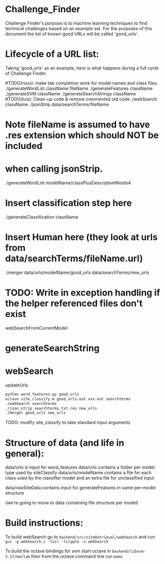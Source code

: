 Challenge_Finder
================

Challenge Finder's purpose is to machine learning techniques to find
technical challenges based on an example set. For the purposes of this
document the list of known good URLs will be called 'good_urls'.

Lifecycle of a URL list:
========================

Taking 'good_urls' as an example, here is what happens during a full cycle
of Challenge Finder.

#TODO(roux): make tab completion work for model names and class files.
./generateWordList className fileName
./generateFeatures className
./generateSVM className
./generateSearchStrings className
#TODO(luis): Clean-up code & remove commented old code
./webSearch className
./jsonStrip data/searchTerms/fileName
# Note fileName is assumed to have .res extension which should NOT be included 
# when calling jsonStrip.
./generateWordList modelName/classPlusDescriptiveWords4
# Insert classification step here
./generateClassification className
# Insert Human here (they look at urls from data/searchTerms/fileName.url)

./merger data/urls/modelName/good_urls data/searchTerms/new_urls




# TODO: Write in exception handling if the helper referenced files don't exist

webSearchFromCurrentModel
# generateSearchString
# webSearch

updateUrls

```bash
python word_features.py good_urls
octave site_classify.m good_urls.out xxx.out searchterms
./webSearch searchterms
./json_strip searchterms.txt.res new_urls
./merger good_urls new_urls
```

TODO: modify site_classify to take standard input arguments


Structure of data (and life in general):
========================================

data/urls is input for word_features
data/urls contains a folder per model type used by siteClassify
data/urls/modelName contains a file for each class used by the classifier model
  and an extra file for unclassified input
  
data/rawSiteData contains input for generateFeatures in same per-model structure

(we're going to move to data containing file structure per model)

Build instructions:
===================

To build webSearch go to `backend/src/siteRetrieval/webSearch` and run:
`gcc -g webSearch.c -lssl -lcrypto -o webSearch`

To build the octave bindings for svm start octave in `backend/libsvm-3.17/matlab`
then from the octave command line run `make`


